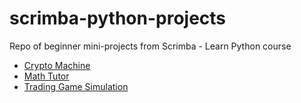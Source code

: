 # scrimba-python-projects
Repo of beginner mini-projects from Scrimba - Learn Python course

- [Crypto Machine](https://scrimba.com/learn/python/project-crypto-machine-cEK2WJtd)
- [Math Tutor](https://scrimba.com/learn/python/project-math-tutor-cdNBZVh9)
- [Trading Game Simulation](https://scrimba.com/learn/python/project-marble-trading-game-cE9kgpA6)